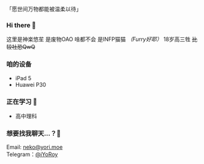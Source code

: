「愿世间万物都能被温柔以待」

### Hi there 👋
这里是神楽悠苼 
是废物OAO 啥都不会
是INFP猫猫 *（Furry好耶）* 
18岁高三牲
~~比较社恐QwQ~~  

### 咱的设备
* iPad 5
* Huawei P30

### 正在学习 🌱
* 高中理科



### 想要找我聊天...？💬
Email: [neko@yori.moe](mailto:neko@yori.moe)  
Telegram：[@iYoRoy](https://t.me/iYoRoy)  

<!--
**KaguraiYoRoy/KaguraiYoRoy** is a ✨ _special_ ✨ repository because its `README.md` (this file) appears on your GitHub profile.

Here are some ideas to get you started:

- 🔭 I’m currently working on ...
- 🌱 I’m currently learning ...
- 👯 I’m looking to collaborate on ...
- 🤔 I’m looking for help with ...
- 💬 Ask me about ...
- 📫 How to reach me: ...
- 😄 Pronouns: ...
- ⚡ Fun fact: ...
-->
